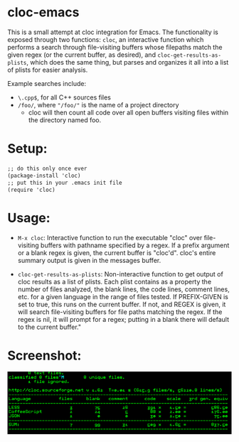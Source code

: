 cloc-emacs
==========

This is a small attempt at cloc integration for Emacs. The functionality is exposed through two functions: `cloc`, an interactive function which performs a search through file-visiting buffers whose filepaths match the given regex (or the current buffer, as desired), and `cloc-get-results-as-plists`, which does the same thing, but parses and organizes it all into a list of plists for easier analysis.

Example searches include:

- `\.cpp$`, for all C++ sources files
- `/foo/`, where `"/foo/"` is the name of a project directory
  - cloc will then count all code over all open buffers visiting files within the directory named foo.

# Setup:

```
;; do this only once ever
(package-install 'cloc)
;; put this in your .emacs init file
(require 'cloc)
```

# Usage:

- `M-x cloc`: Interactive function to run the executable "cloc" over file-visiting buffers with pathname specified by a regex. If a prefix argument or a blank regex is given, the current buffer is "cloc'd". cloc's entire summary output is given in the messages buffer.

- `cloc-get-results-as-plists`: Non-interactive function to get output of cloc results as a list of plists. Each plist contains as a property the number of files analyzed, the blank lines, the code lines, comment lines, etc. for a given language in the range of files tested. If PREFIX-GIVEN is set to true, this runs on the current buffer. If not, and REGEX is given, it will search file-visiting buffers for file paths matching the regex. If the regex is nil, it will prompt for a regex; putting in a blank there will default to the current buffer."

# Screenshot:

![cloc example usage](doc/cloc-screenshot.png)
